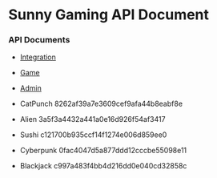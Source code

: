 # Sunny Gaming API Document

### API Documents

- [Integration](https://hackmd.io/@YM0fzpcaQUe5gSGCway3_Q/BJgf6TJHU)
- [Game](https://hackmd.io/@YM0fzpcaQUe5gSGCway3_Q/SyX2R3zFU)
- [Admin](https://hackmd.io/@YM0fzpcaQUe5gSGCway3_Q/rJpYkpfKI)

- CatPunch 8262af39a7e3609cef9afa44b8eabf8e
- Alien 3a5f3a4432a441a0e16d926f54af3417
- Sushi c121700b935ccf14f1274e006d859ee0
- Cyberpunk 0fac4047d5a877ddd12cccbe55098e11
- Blackjack c997a483f4bb4d216dd0e040cd32858c
